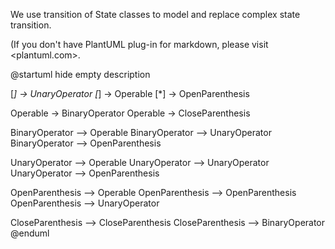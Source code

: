 We use transition of State classes to model and replace complex state transition. 

(If you don't have PlantUML plug-in for markdown, please visit <plantuml.com>.

@startuml
hide empty description

[*] -> UnaryOperator
[*] -> Operable
[*] -> OpenParenthesis

Operable -> BinaryOperator
Operable -> CloseParenthesis

BinaryOperator --> Operable
BinaryOperator --> UnaryOperator
BinaryOperator --> OpenParenthesis

UnaryOperator --> Operable
UnaryOperator --> UnaryOperator
UnaryOperator --> OpenParenthesis

OpenParenthesis --> Operable
OpenParenthesis --> OpenParenthesis
OpenParenthesis --> UnaryOperator

CloseParenthesis --> CloseParenthesis
CloseParenthesis --> BinaryOperator
@enduml
